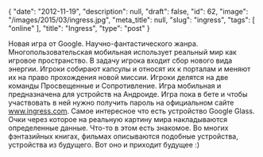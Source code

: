 {
    "date": "2012-11-19",
    "description": null,
    "draft": false,
    "id": 62,
    "image": "/images/2015/03/ingress.jpg",
    "meta_title": null,
    "slug": "ingress",
    "tags": [
        "online"
    ],
    "title": "Ingress",
    "type": "post"
}


 Новая игра от Google. Научно-фантастического жанра. Многопользовательская мобильная использует реальный мир как игровое пространство. В задачу игрока входит сбор нового вида энергии. Игроки собирают капсулы и относят их к порталам и меняют их на право прохождения новой миссии. Игроки делятся на две команды Просвещенные и Сопротивление. Игра мобильная и предназначена для устройств на Андроиде. Игра пока в бете и чтобы участвовать в ней нужно получить пароль на официальном сайте www.ingress.com. 
Самое интересное что есть устройство Google Glass. Очки через которое на реальную картину мира накладываются определенные данные. Что-то в этом есть знакомое. Во многих фэнтазийных книгах, фильмах описываются подобные устройства, устройства из будущего. Вот оно и приходит будущее :) 
